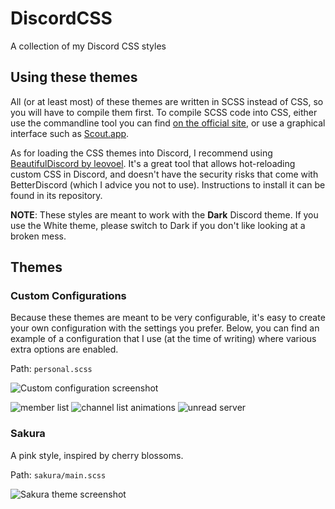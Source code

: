 # DiscordCSS
A collection of my Discord CSS styles

## Using these themes
All (or at least most) of these themes are written in SCSS instead of CSS, so you will have to compile them first. To
compile SCSS code into CSS, either use the commandline tool you can find [on the official site](http://sass-lang.com/dart-sass),
or use a graphical interface such as [Scout.app](http://scout-app.io/).

As for loading the CSS themes into Discord, I recommend using [BeautifulDiscord by leovoel](https://github.com/leovoel/BeautifulDiscord).
It's a great tool that allows hot-reloading custom CSS in Discord, and doesn't have the security risks that come with
BetterDiscord (which I advice you not to use). Instructions to install it can be found in its repository.

**NOTE**: These styles are meant to work with the **Dark** Discord theme. If you use the White theme, please switch to
Dark if you don't like looking at a broken mess.

## Themes

### Custom Configurations
Because these themes are meant to be very configurable, it's easy to create your own configuration with the settings 
you prefer. Below, you can find an example of a configuration that I use (at the time of writing) where various extra
options are enabled.

Path: `personal.scss`

![Custom configuration screenshot](https://uwaa.moe/i/XHUAGXG)

![member list](https://thumbs.gfycat.com/FatherlyTinyIberianlynx-size_restricted.gif)
![channel list animations](https://thumbs.gfycat.com/WeakJampackedAquaticleech-size_restricted.gif)
![unread server](https://thumbs.gfycat.com/SardonicWhirlwindHydatidtapeworm-size_restricted.gif)

### Sakura
A pink style, inspired by cherry blossoms.

Path: `sakura/main.scss`

![Sakura theme screenshot](https://uwaa.moe/i/AQHYbJH)
